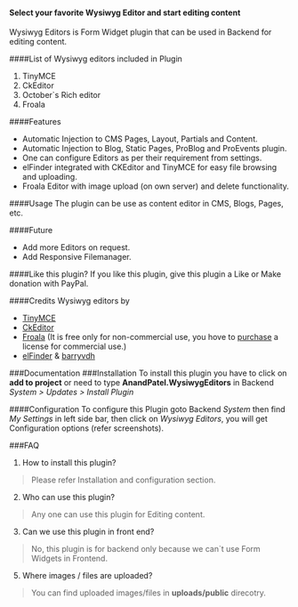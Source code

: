 #### Select your favorite Wysiwyg Editor and start editing content
Wysiwyg Editors is Form Widget plugin that can be used in Backend for editing content.


####List of Wysiwyg editors included in Plugin
1. TinyMCE
2. CkEditor 
3. October`s Rich editor
4. Froala

####Features
* Automatic Injection to CMS Pages, Layout, Partials and Content.
* Automatic Injection to Blog, Static Pages, ProBlog and ProEvents plugin.
* One can configure Editors as per their requirement from settings.
* elFinder integrated with CKEditor and TinyMCE for easy file browsing and uploading.
* Froala Editor with image upload (on own server) and delete functionality.

####Usage
The plugin can be use as content editor in CMS, Blogs, Pages, etc.

####Future 
* Add more Editors on request.
* Add Responsive Filemanager.

####Like this plugin?
If you like this plugin, give this plugin a Like or Make donation with PayPal.


####Credits 
Wysiwyg editors by
* [TinyMCE](http://www.tinymce.com/)
* [CkEditor](http://ckeditor.com/)
* [Froala](http://editor.froala.com/) (It is free only for non-commercial use, you hove to [purchase](http://editor.froala.com/pricing) a license for commercial use.)
* [elFinder](http://elfinder.org/) & [barryvdh](https://github.com/barryvdh/laravel-elfinder)


###Documentation
###Installation
To install this plugin you have to click on __add to project__ or need to type __AnandPatel.WysiwygEditors__ in Backend *System > Updates > Install Plugin*

####Configuration
To configure this Plugin goto Backend *System* then find *My Settings* in left side bar, then click on *Wysiwyg Editors*, you will get Configuration options (refer screenshots).

###FAQ
1. How to install this plugin?
> Please refer Installation and configuration section.
2. Who can use this plugin?
> Any one can use this plugin for Editing content.
3. Can we use this plugin in front end?
> No, this plugin is for backend only because we can`t use Form Widgets in Frontend.
5. Where images / files are uploaded?
> You can find uploaded images/files in __uploads/public__ direcotry.
